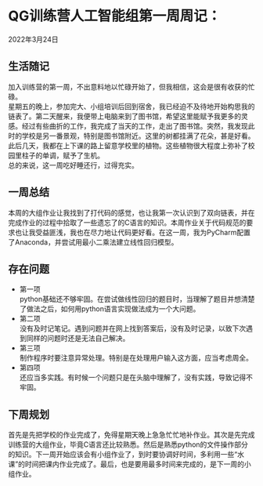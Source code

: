 # QG训练营人工智能组第一周周记：
2022年3月24日
## 生活随记
加入训练营的第一周，不出意料地以忙碌开始了，但我相信，这会是很有收获的忙碌。  
星期五的晚上，参加完大、小组培训后回到宿舍，我已经迫不及待地开始构思我的链表了。第二天醒来，我便带上电脑来到了图书馆，希望这里能赋予我更多的灵感。经过有些曲折的工作，我完成了当天的工作，走出了图书馆。突然，我发现此时的学校是另一番景观，特别是图书馆附近。这里的树都挂满了花朵，甚是好看。此后几天，我都在上下课的路上留意学校里的植物。这些植物很大程度上弥补了校园里柱子的单调，赋予了生机。  
总的来说，这一周吃好睡还行，过得充实。
## 一周总结
本周的大组作业让我找到了打代码的感觉，也让我第一次认识到了双向链表，并在完成作业的过程中拾取了一些遗忘了的C语言的知识。本周作业关于代码规范的要求也让我受益匪浅，我也在尽力地让代码更好看。在这一周，我为PyCharm配置了Anaconda，并尝试用最小二乘法建立线性回归模型。
## 存在问题
* 第一项  
python基础还不够牢固。在尝试做线性回归的题目时，当理解了题目并想清楚了做法之后，如何用python语言实现做法成为一个大问题。
* 第二项  
没有及时记笔记。遇到问题并在网上找到答案后，没有及时记录，以致下次遇到同样的问题时还是无法自己解决。
* 第三项  
制作程序时要注意异常处理。特别是在处理用户输入这方面，应当考虑周全。
* 第四项  
还应当多实践。有时候一个问题只是在头脑中理解了，没有实践，导致记得不牢固。
## 下周规划
首先是先把学校的作业完成了，免得星期天晚上急急忙忙地补作业。其次是先完成训练营的大组作业，毕竟C语言还比较熟悉。然后是熟悉python的文件操作部分的知识。下一周开始应该会有小组作业了，到时要协调好时间，多利用一些“水课”的时间把课内作业完成了。最后，也是要用最多时间来完成的，是下一周的小组作业。